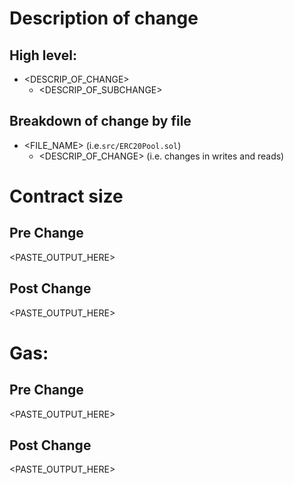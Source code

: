 # Description of change
## High level:
* <DESCRIP_OF_CHANGE>
  * <DESCRIP_OF_SUBCHANGE>

## Breakdown of change by file
* <FILE_NAME> (i.e.`src/ERC20Pool.sol`)
  * <DESCRIP_OF_CHANGE> (i.e. changes in writes and reads)

# Contract size
## Pre Change
<PASTE_OUTPUT_HERE>
## Post Change
<PASTE_OUTPUT_HERE>

# Gas:
## Pre Change
<PASTE_OUTPUT_HERE>
## Post Change
<PASTE_OUTPUT_HERE>

